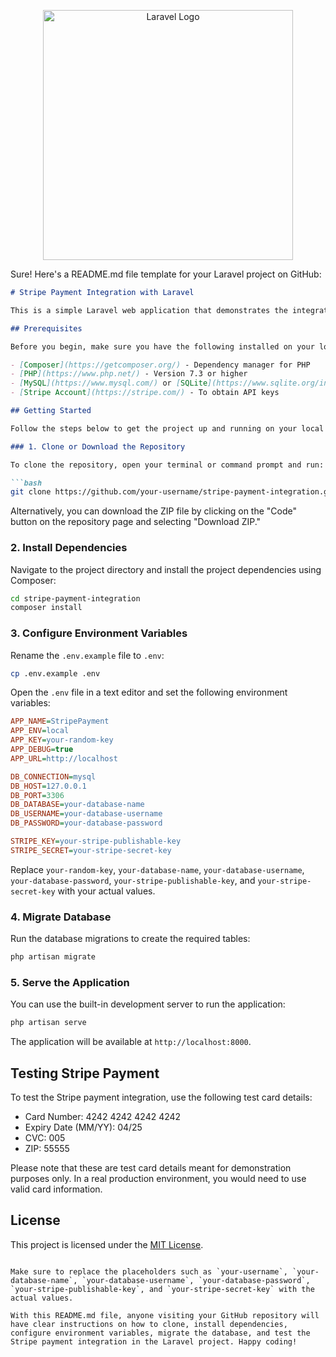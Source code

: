 <p align="center"><a href="https://laravel.com" target="_blank"><img src="https://raw.githubusercontent.com/laravel/art/master/logo-lockup/5%20SVG/2%20CMYK/1%20Full%20Color/laravel-logolockup-cmyk-red.svg" width="400" alt="Laravel Logo"></a></p>

Sure! Here's a README.md file template for your Laravel project on GitHub:

```markdown
# Stripe Payment Integration with Laravel

This is a simple Laravel web application that demonstrates the integration of Stripe payment for processing card payments. Users can make test payments using the provided test card details.

## Prerequisites

Before you begin, make sure you have the following installed on your local machine:

- [Composer](https://getcomposer.org/) - Dependency manager for PHP
- [PHP](https://www.php.net/) - Version 7.3 or higher
- [MySQL](https://www.mysql.com/) or [SQLite](https://www.sqlite.org/index.html) - Database system
- [Stripe Account](https://stripe.com/) - To obtain API keys

## Getting Started

Follow the steps below to get the project up and running on your local machine:

### 1. Clone or Download the Repository

To clone the repository, open your terminal or command prompt and run:

```bash
git clone https://github.com/your-username/stripe-payment-integration.git
```

Alternatively, you can download the ZIP file by clicking on the "Code" button on the repository page and selecting "Download ZIP."

### 2. Install Dependencies

Navigate to the project directory and install the project dependencies using Composer:

```bash
cd stripe-payment-integration
composer install
```

### 3. Configure Environment Variables

Rename the `.env.example` file to `.env`:

```bash
cp .env.example .env
```

Open the `.env` file in a text editor and set the following environment variables:

```ini
APP_NAME=StripePayment
APP_ENV=local
APP_KEY=your-random-key
APP_DEBUG=true
APP_URL=http://localhost

DB_CONNECTION=mysql
DB_HOST=127.0.0.1
DB_PORT=3306
DB_DATABASE=your-database-name
DB_USERNAME=your-database-username
DB_PASSWORD=your-database-password

STRIPE_KEY=your-stripe-publishable-key
STRIPE_SECRET=your-stripe-secret-key
```

Replace `your-random-key`, `your-database-name`, `your-database-username`, `your-database-password`, `your-stripe-publishable-key`, and `your-stripe-secret-key` with your actual values.

### 4. Migrate Database

Run the database migrations to create the required tables:

```bash
php artisan migrate
```

### 5. Serve the Application

You can use the built-in development server to run the application:

```bash
php artisan serve
```

The application will be available at `http://localhost:8000`.

## Testing Stripe Payment

To test the Stripe payment integration, use the following test card details:

- Card Number: 4242 4242 4242 4242
- Expiry Date (MM/YY): 04/25
- CVC: 005
- ZIP: 55555

Please note that these are test card details meant for demonstration purposes only. In a real production environment, you would need to use valid card information.

## License

This project is licensed under the [MIT License](LICENSE).

```

Make sure to replace the placeholders such as `your-username`, `your-database-name`, `your-database-username`, `your-database-password`, `your-stripe-publishable-key`, and `your-stripe-secret-key` with the actual values.

With this README.md file, anyone visiting your GitHub repository will have clear instructions on how to clone, install dependencies, configure environment variables, migrate the database, and test the Stripe payment integration in the Laravel project. Happy coding!
